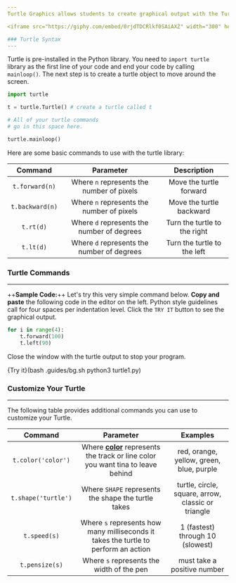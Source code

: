 ```yaml
---
Turtle Graphics allows students to create graphical output with the Turtle Graphics library. Like a pencil on paper, the Turtle object leaves a line as it moves around the screen. 

<iframe src="https://giphy.com/embed/0rjdTDCRlkf0SAiAXZ" width="300" height="250" frameBorder="0" class="giphy-embed" allowFullScreen></iframe><p><a href="https://giphy.com/gifs/0rjdTDCRlkf0SAiAXZ"></a></p>

### Turtle Syntax
---
```

Turtle is pre-installed in the Python library. You need to `import turtle` library as the first line of your code and end your code by calling `mainloop()`. The next step is to create a turtle object to move around the screen.

```python
import turtle

t = turtle.Turtle() # create a turtle called t

# All of your turtle commands
# go in this space here.

turtle.mainloop()
```

Here are some basic commands to use with the turtle library:

|Command|Parameter|Description|
|:-----:|:-------:|:---------:|
|`t.forward(n)`|Where `n` represents the number of pixels|Move the turtle forward|
|`t.backward(n)`|Where `n` represents the number of pixels|Move the turtle backward|
|`t.rt(d)`|Where `d` represents the number of degrees|Turn the turtle to the right|
|`t.lt(d)`|Where `d` represents the number of degrees|Turn the turtle to the left|

### Turtle Commands
---
++**Sample Code:**++ 
Let's try this very simple command below. **Copy and paste** the following code in the editor on the left. Python style guidelines call for four spaces per indentation level. Click the `TRY IT` button to see the graphical output.

```python
for i in range(4):
	t.forward(100)
	t.left(90)
```
Close the window with the turtle output to stop your program.

{Try it}(bash .guides/bg.sh python3 turtle1.py)

### Customize Your Turtle
---
The following table provides additional commands you can use to customize your Turtle.

|Command|Parameter|Examples|
|:-----:|:-------:|:---------:|
|`t.color('color')`|Where [**color**]("https://www.w3schools.com/colors/colors_names.asp") represents the track or line color you want tina to leave behind|red, orange, yellow, green, blue, purple|
|`t.shape('turtle')`|Where `SHAPE` represents the shape the turtle takes|turtle, circle, square, arrow, classic or triangle|
|`t.speed(s)`|Where `s` represents how many milliseconds it takes the turtle to perform an action|1 (fastest) through 10 (slowest)|
|`t.pensize(s)`|Where `s` represents the width of the pen| must take a positive number|